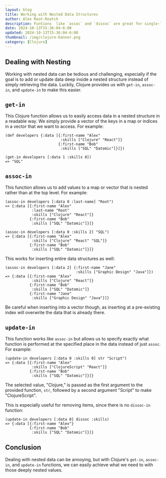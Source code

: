 ```yaml
---
layout: blog
title: Working with Nested Data Structures
author: Alex Root-Roatch
description: Funtions  like `assoc` and `dissoc` are great for single-level maps, but what about nested data?
date: 2024-10-13T15:36:04-6:00
updated: 2024-10-13T15:36:04-6:00
thumbnail: /img/clojure-banner.png
category: [Clojure]
---
```


## Dealing with Nesting

Working with nested data can be tedious and challenging, especially if the goal is to add or update data deep inside a nested structure instead of simply retrieving the data. Luckily, Clojure provides us with `get-in`, `assoc-in`, and `update-in` to make this easier. 

## `get-in`

This Clojure function allows us to easily access data in a nested structure in a readable way. We simply provide a vector of the keys in a map or indices in a vector that we want to access. For example: 

```
(def developers {:data [{:first-name "Alex"
                         :skills ["Clojure" "React"]}
                        {:first-name "Bob"
                         :skills ["SQL" "Datomic"]}]})
         
(get-in developers [:data 1 :skills 0])
=> "SQL"
```

## `assoc-in`

This function allows us to add values to a map or vector that is nested rather than at the top level. For example: 

```
(assoc-in developers [:data 0 :last-name] "Root")
=> {:data [{:first-name "Alex"
            :last-name "Root"
            :skills ["Clojure" "React"]}
           {:first-name "Bob"
            :skills ["SQL" "Datomic"]}]}
            
(assoc-in developers [:data 0 :skills 2] "SQL")
=> {:data [{:first-name "Alex"
            :skills ["Clojure" "React" "SQL"]}
           {:first-name "Bob"
            :skills ["SQL" "Datomic"]}]}
```

This works for inserting entire data structures as well: 

```
(assoc-in developers [:data 2] {:first-name "Jane"
                                :skills ["Graphic Design" "Java"]})
=> {:data [{:first-name "Alex"
            :skills ["Clojure" "React"]}
           {:first-name "Bob"
            :skills ["SQL" "Datomic"]}
           {:first-name "Jane"
            :skills ["Graphic Design" "Java"]]}
```

Be careful when inserting into a vector though, as inserting at a pre-existing index will overwrite the data that is already there. 

## `update-in`

This function works like `assoc-in` but allows us to specify exactly what function is performed at the specified place in the data instead of just `assoc`. For example: 

```
(update-in developers [:data 0 :skills 0] str "Script")
=> {:data [{:first-name "Alex"
            :skills ["ClojureScript" "React"]}
           {:first-name "Bob"
            :skills ["SQL" "Datomic"]}]}
```

The selected value, "Clojure," is passed as the first argument to the provided function, `str`, followed by a second argument "Script" to make "ClojureScript".

This is especially useful for removing items, since there is no `dissoc-in` function: 

```
(update-in developers [:data 0] dissoc :skills)
=> {:data [{:first-name "Alex"}
           {:first-name "Bob"
            :skills ["SQL" "Datomic"]}]}
```

## Conclusion

Dealing with nested data can be annoying, but with Clojure's `get-in`, `assoc-in`, and `update-in` functions, we can easily achieve what we need to with those deeply nested values. 


